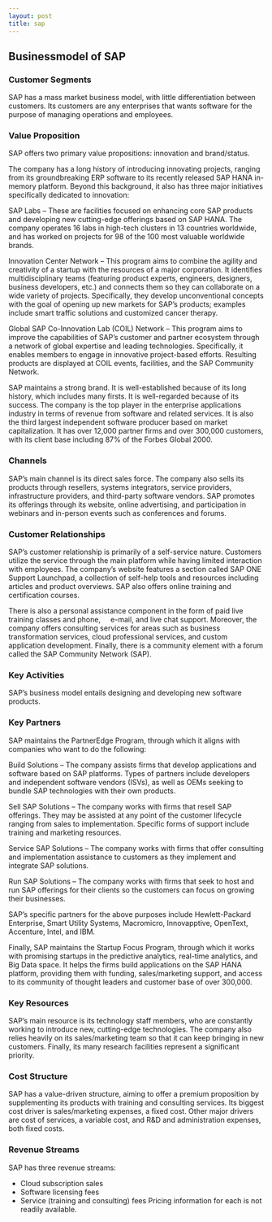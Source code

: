 ```yaml
---
layout: post
title: sap
---
```


Businessmodel of SAP
---------------------

### Customer Segments

SAP has a mass market business model, with little differentiation between customers. Its customers are any enterprises that wants software for the purpose of managing operations and employees.

### Value Proposition

SAP offers two primary value propositions: innovation and brand/status.

The company has a long history of introducing innovating projects, ranging from its groundbreaking ERP software to its recently released SAP HANA in-memory platform. Beyond this background, it also has three major initiatives specifically dedicated to innovation:

SAP Labs – These are facilities focused on enhancing core SAP products and developing new cutting-edge offerings based on SAP HANA. The company operates 16 labs in high-tech clusters in 13 countries worldwide, and has worked on projects for 98 of the 100 most valuable worldwide brands.

Innovation Center Network – This program aims to combine the agility and creativity of a startup with the resources of a major corporation. It identifies multidisciplinary teams (featuring product experts, engineers, designers, business developers, etc.) and connects them so they can collaborate on a wide variety of projects. Specifically, they develop unconventional concepts with the goal of opening up new markets for SAP’s products; examples include smart traffic solutions and customized cancer therapy.

Global SAP Co-Innovation Lab (COIL) Network – This program aims to improve the capabilities of SAP’s customer and partner ecosystem through a network of global expertise and leading technologies. Specifically, it enables members to engage in innovative project-based efforts. Resulting products are displayed at COIL events, facilities, and the SAP Community Network.

SAP maintains a strong brand. It is well-established because of its long history, which includes many firsts. It is well-regarded because of its success. The company is the top player in the enterprise applications industry in terms of revenue from software and related services. It is also the third largest independent software producer based on market capitalization. It has over 12,000 partner firms and over 300,000 customers, with its client base including 87% of the Forbes Global 2000.

### Channels

SAP’s main channel is its direct sales force. The company also sells its products through resellers, systems integrators, service providers, infrastructure providers, and third-party software vendors. SAP promotes its offerings through its website, online advertising, and participation in webinars and in-person events such as conferences and forums.

### Customer Relationships

SAP’s customer relationship is primarily of a self-service nature. Customers utilize the service through the main platform while having limited interaction with employees. The company’s website features a section called SAP ONE Support Launchpad, a collection of self-help tools and resources including articles and product overviews. SAP also offers online training and certification courses.

There is also a personal assistance component in the form of paid live training classes and phone,     e-mail, and live chat support. Moreover, the company offers consulting services for areas such as business transformation services, cloud professional services, and custom application development. Finally, there is a community element with a forum called the SAP Community Network (SAP).

### Key Activities

SAP’s business model entails designing and developing new software products.

### Key Partners

SAP maintains the PartnerEdge Program, through which it aligns with companies who want to do the following:

Build Solutions – The company assists firms that develop applications and software based on SAP platforms. Types of partners include developers and independent software vendors (ISVs), as well as OEMs seeking to bundle SAP technologies with their own products.

Sell SAP Solutions – The company works with firms that resell SAP offerings. They may be assisted at any point of the customer lifecycle ranging from sales to implementation. Specific forms of support include training and marketing resources.

Service SAP Solutions – The company works with firms that offer consulting and implementation assistance to customers as they implement and integrate SAP solutions.

Run SAP Solutions – The company works with firms that seek to host and run SAP offerings for their clients so the customers can focus on growing their businesses.

SAP’s specific partners for the above purposes include Hewlett-Packard Enterprise, Smart Utility Systems, Macromicro, Innovapptive, OpenText, Accenture, Intel, and IBM.

Finally, SAP maintains the Startup Focus Program, through which it works with promising startups in the predictive analytics, real-time analytics, and Big Data space. It helps the firms build applications on the SAP HANA platform, providing them with funding, sales/marketing support, and access to its community of thought leaders and customer base of over 300,000.

### Key Resources

SAP’s main resource is its technology staff members, who are constantly working to introduce new, cutting-edge technologies. The company also relies heavily on its sales/marketing team so that it can keep bringing in new customers. Finally, its many research facilities represent a significant priority.

### Cost Structure

SAP has a value-driven structure, aiming to offer a premium proposition by supplementing its products with training and consulting services. Its biggest cost driver is sales/marketing expenses, a fixed cost. Other major drivers are cost of services, a variable cost, and R&D and administration expenses, both fixed costs.

### Revenue Streams

SAP has three revenue streams:

 * Cloud subscription sales
* Software licensing fees
* Service (training and consulting) fees
 Pricing information for each is not readily available.
